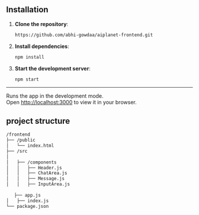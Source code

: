  
## Installation

1. **Clone the repository**:
    ```bash
    https://github.com/abhi-gowdaa/aiplanet-frontend.git
    ```

2. **Install dependencies**:
    ```bash
    npm install
    ```

3. **Start the development server**:
    ```bash
    npm start
    ```

---

Runs the app in the development mode.\
Open [http://localhost:3000](http://localhost:3000) to view it in your browser.


## project structure
 ```bash
/frontend
├── /public
│   └── index.html             
├── /src
│               
│   ├── /components
│   │   ├── Header.js          
│   │   ├── ChatArea.js        
│   │   ├── Message.js        
│   │   ├── InputArea.js  
    
    ├── app.js            
│   ├── index.js             
└── package.json
 ```
